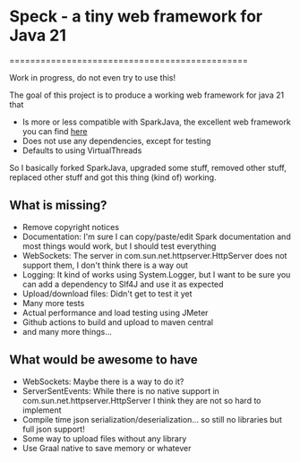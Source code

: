 # Speck - a tiny web framework for Java 21
==============================================

Work in progress, do not even try to use this!

The goal of this project is to produce a working web framework for java 21 that

 * Is more or less compatible with SparkJava, the excellent web framework you can find [here](https://github.com/perwendel/spark)
 * Does not use any dependencies, except for testing
 * Defaults to using VirtualThreads

So I basically forked SparkJava, upgraded some stuff, removed other stuff, replaced other stuff
and got this thing (kind of) working. 

## What is missing?

* Remove copyright notices
* Documentation: I'm sure I can copy/paste/edit Spark documentation and most things would work, but I should test everything
* WebSockets: The server in com.sun.net.httpserver.HttpServer does not support them, I don't think there is a way out
* Logging: It kind of works using System.Logger, but I want to be sure you can add a dependency to Slf4J and use it as expected
* Upload/download files: Didn't get to test it yet
* Many more tests
* Actual performance and load testing using JMeter
* Github actions to build and upload to maven central
* and many more things...


## What would be awesome to have

* WebSockets: Maybe there is a way to do it?
* ServerSentEvents: While there is no native support in com.sun.net.httpserver.HttpServer I think they are not so hard to implement 
* Compile time json serialization/deserialization... so still no libraries but full json support!
* Some way to upload files without any library
* Use Graal native to save memory or whatever
